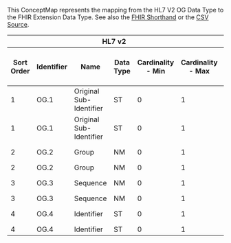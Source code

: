 
This ConceptMap represents the mapping from the HL7 V2 OG Data Type to the FHIR Extension Data Type. See also the <a href='https://github.com/HL7/v2-to-fhir/blob/master/tank/Datatype OG[Subidentifier] to Extension.fsh'>FHIR Shorthand</a> or the <a href='https://github.com/HL7/v2-to-fhir/blob/master/mappings/datatypes/HL7 Data Type - FHIR R4_ OG[Extension-Subidentifier] - Sheet1.csv'>CSV Source</a>.
<table class='grid'><thead>
<tr><th colspan='6'>HL7 v2</th><th colspan='3'>Condition (IF True, args)</th><th colspan='8'>HL7 FHIR</th><th rowspan='2'>Comments</th></tr>
<tr><th title='Rows are listed in sequence of how they appear in the v2 standard. The first column, Sort Order, provides a sort order that can re-create the original v2 standard sequence in case one opts to re-sort/filter the rows.'>Sort Order</th><th title='Contains the formal Data Type Name and Component Sequence according to the base standard using &quot;.&quot; as the delimiter.'>Identifier</th><th title='The formal name of the field in the most current published version.'>Name</th><th title='The data type of the field in the most current published version if not deprecated, otherwise the data type at the time it was deprecated and removed.'>Data Type</th><th title='The V2 min cardinality expressed numerically.'>Cardinality - Min</th><th title='The V2 max cardinality expressed numerically.' style='border-right: 2px'>Cardinality - Max</th><th title='Condition in an easy to read syntax (Computable ANTLR)'>Computable ANTLR</th><th title='Condition in FHIRPath Notation'>Computable FHIRPath</th><th title='Condition expressed in narrative form' style='border-right: 2px'>Narrative</th><th title='An existing FHIR attribute in the target FHIR version.'>FHIR Attribute</th><th title='The FHIR attribute&apos;s data type in the target FHIR version.'>Proposed Extension</th><th title='The proposed FHIR Extension.'>Data Type</th><th title='The FHIR min cardinality expressed numerically.'>Cardinality - Min</th><th title='The FHIR max cardinality expressed numerically.' style='border-right: 2px'>Cardinality - Max</th><th title='The URL to the Data Type Map that is to be used for the attribute in this segment.'>Data Type Mapping</th><th title='The fixed or computed value to assign.'>Vocabulary Mapping<br/>(IS, ID, CE, CEN, CWE)</th><th title='Mapping for terminology tables.'>Assignment</th></tr></thead>
<tbody>
<tr><td>1</td><td>OG.1</td><td>Original Sub-Identifier</td><td>ST</td><td>0</td><td style='border-right: 2px'>1</td><td></td><td></td><td style='border-right: 2px'></td><td><a href='https://hl7.org/fhir/R4/datatypes-definitions.html#Extension.Extension.extension:group.url'>Extension.extension:group.url</a></td><td></td><td></td><td>0</td><td>1</td><td></td><td></td><td>"<a href='http://hl7.org/fhir/StructureDefinition/observation-v2-subid'>http://hl7.org/fhir/StructureDefinition/observation-v2-subid</a>"</td><td></td></tr>
<tr><td>1</td><td>OG.1</td><td>Original Sub-Identifier</td><td>ST</td><td>0</td><td style='border-right: 2px'>1</td><td></td><td></td><td style='border-right: 2px'></td><td><a href='https://hl7.org/fhir/R4/datatypes-definitions.html#Extension.Extension.extension:orginal-sub-identiier.valueString'>Extension.extension:orginal-sub-identiier.valueString</a></td><td></td><td><a href='https://hl7.org/fhir/R4/datatypes-definitions.html#Extension.Extension.string'>Extension.string</a></td><td>0</td><td>1</td><td></td><td></td><td></td><td></td></tr>
<tr><td>2</td><td>OG.2</td><td>Group</td><td>NM</td><td>0</td><td style='border-right: 2px'>1</td><td></td><td></td><td style='border-right: 2px'></td><td><a href='https://hl7.org/fhir/R4/datatypes-definitions.html#Extension.Extension.extension:group.url'>Extension.extension:group.url</a></td><td></td><td></td><td>0</td><td>1</td><td></td><td></td><td>"<a href='http://hl7.org/fhir/StructureDefinition/observation-v2-subid'>http://hl7.org/fhir/StructureDefinition/observation-v2-subid</a>"</td><td></td></tr>
<tr><td>2</td><td>OG.2</td><td>Group</td><td>NM</td><td>0</td><td style='border-right: 2px'>1</td><td></td><td></td><td style='border-right: 2px'></td><td><a href='https://hl7.org/fhir/R4/datatypes-definitions.html#Extension.Extension.extension:group.valueDecimal'>Extension.extension:group.valueDecimal</a></td><td></td><td><a href='https://hl7.org/fhir/R4/datatypes-definitions.html#Extension.Extension.decimal'>Extension.decimal</a></td><td>0</td><td>1</td><td></td><td></td><td></td><td></td></tr>
<tr><td>3</td><td>OG.3</td><td>Sequence</td><td>NM</td><td>0</td><td style='border-right: 2px'>1</td><td></td><td></td><td style='border-right: 2px'></td><td><a href='https://hl7.org/fhir/R4/datatypes-definitions.html#Extension.Extension.extension:group.url'>Extension.extension:group.url</a></td><td></td><td></td><td>0</td><td>1</td><td></td><td></td><td>"<a href='http://hl7.org/fhir/StructureDefinition/observation-v2-subid'>http://hl7.org/fhir/StructureDefinition/observation-v2-subid</a>"</td><td></td></tr>
<tr><td>3</td><td>OG.3</td><td>Sequence</td><td>NM</td><td>0</td><td style='border-right: 2px'>1</td><td></td><td></td><td style='border-right: 2px'></td><td><a href='https://hl7.org/fhir/R4/datatypes-definitions.html#Extension.Extension.extension:group.valueDecimal'>Extension.extension:group.valueDecimal</a></td><td></td><td><a href='https://hl7.org/fhir/R4/datatypes-definitions.html#Extension.Extension.decimal'>Extension.decimal</a></td><td>0</td><td>1</td><td></td><td></td><td></td><td></td></tr>
<tr><td>4</td><td>OG.4</td><td>Identifier</td><td>ST</td><td>0</td><td style='border-right: 2px'>1</td><td></td><td></td><td style='border-right: 2px'></td><td><a href='https://hl7.org/fhir/R4/datatypes-definitions.html#Extension.Extension.extension:group.url'>Extension.extension:group.url</a></td><td></td><td></td><td>0</td><td>1</td><td></td><td></td><td>"<a href='http://hl7.org/fhir/StructureDefinition/observation-v2-subid'>http://hl7.org/fhir/StructureDefinition/observation-v2-subid</a>"</td><td></td></tr>
<tr><td>4</td><td>OG.4</td><td>Identifier</td><td>ST</td><td>0</td><td style='border-right: 2px'>1</td><td></td><td></td><td style='border-right: 2px'></td><td><a href='https://hl7.org/fhir/R4/datatypes-definitions.html#Extension.Extension.extension:identifier.valueString'>Extension.extension:identifier.valueString</a></td><td></td><td><a href='https://hl7.org/fhir/R4/datatypes-definitions.html#Extension.Extension.string'>Extension.string</a></td><td>0</td><td>1</td><td></td><td></td><td></td><td></td></tr>
</tbody></table>
